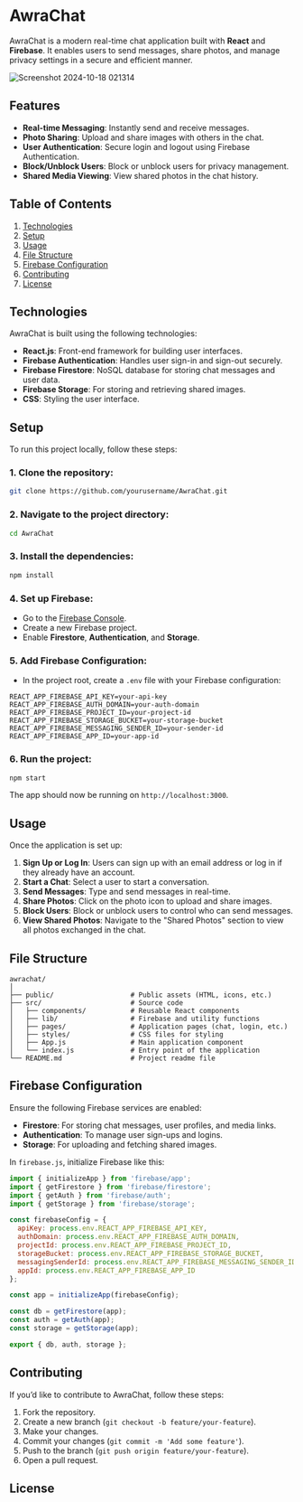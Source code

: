 # AwraChat

AwraChat is a modern real-time chat application built with **React** and **Firebase**. It enables users to send messages, share photos, and manage privacy settings in a secure and efficient manner.

![Screenshot 2024-10-18 021314](https://github.com/user-attachments/assets/c8093dc1-cf6f-455d-b7e6-d2a95b880b4e)


## Features

- **Real-time Messaging**: Instantly send and receive messages.
- **Photo Sharing**: Upload and share images with others in the chat.
- **User Authentication**: Secure login and logout using Firebase Authentication.
- **Block/Unblock Users**: Block or unblock users for privacy management.
- **Shared Media Viewing**: View shared photos in the chat history.
  
## Table of Contents

1. [Technologies](#technologies)
2. [Setup](#setup)
3. [Usage](#usage)
4. [File Structure](#file-structure)
5. [Firebase Configuration](#firebase-configuration)
6. [Contributing](#contributing)
7. [License](#license)

## Technologies

AwraChat is built using the following technologies:

- **React.js**: Front-end framework for building user interfaces.
- **Firebase Authentication**: Handles user sign-in and sign-out securely.
- **Firebase Firestore**: NoSQL database for storing chat messages and user data.
- **Firebase Storage**: For storing and retrieving shared images.
- **CSS**: Styling the user interface.

## Setup

To run this project locally, follow these steps:

### 1. Clone the repository:

```bash
git clone https://github.com/yourusername/AwraChat.git
```

### 2. Navigate to the project directory:

```bash
cd AwraChat
```

### 3. Install the dependencies:

```bash
npm install
```

### 4. Set up Firebase:

- Go to the [Firebase Console](https://console.firebase.google.com/).
- Create a new Firebase project.
- Enable **Firestore**, **Authentication**, and **Storage**.

### 5. Add Firebase Configuration:

- In the project root, create a `.env` file with your Firebase configuration:

```
REACT_APP_FIREBASE_API_KEY=your-api-key
REACT_APP_FIREBASE_AUTH_DOMAIN=your-auth-domain
REACT_APP_FIREBASE_PROJECT_ID=your-project-id
REACT_APP_FIREBASE_STORAGE_BUCKET=your-storage-bucket
REACT_APP_FIREBASE_MESSAGING_SENDER_ID=your-sender-id
REACT_APP_FIREBASE_APP_ID=your-app-id
```

### 6. Run the project:

```bash
npm start
```

The app should now be running on `http://localhost:3000`.

## Usage

Once the application is set up:

1. **Sign Up or Log In**: Users can sign up with an email address or log in if they already have an account.
2. **Start a Chat**: Select a user to start a conversation.
3. **Send Messages**: Type and send messages in real-time.
4. **Share Photos**: Click on the photo icon to upload and share images.
5. **Block Users**: Block or unblock users to control who can send messages.
6. **View Shared Photos**: Navigate to the "Shared Photos" section to view all photos exchanged in the chat.

## File Structure

```
awrachat/
│
├── public/                   # Public assets (HTML, icons, etc.)
├── src/                      # Source code
│   ├── components/           # Reusable React components
│   ├── lib/                  # Firebase and utility functions
│   ├── pages/                # Application pages (chat, login, etc.)
│   ├── styles/               # CSS files for styling
│   ├── App.js                # Main application component
│   └── index.js              # Entry point of the application
└── README.md                 # Project readme file
```

## Firebase Configuration

Ensure the following Firebase services are enabled:

- **Firestore**: For storing chat messages, user profiles, and media links.
- **Authentication**: To manage user sign-ups and logins.
- **Storage**: For uploading and fetching shared images.

In `firebase.js`, initialize Firebase like this:

```javascript
import { initializeApp } from 'firebase/app';
import { getFirestore } from 'firebase/firestore';
import { getAuth } from 'firebase/auth';
import { getStorage } from 'firebase/storage';

const firebaseConfig = {
  apiKey: process.env.REACT_APP_FIREBASE_API_KEY,
  authDomain: process.env.REACT_APP_FIREBASE_AUTH_DOMAIN,
  projectId: process.env.REACT_APP_FIREBASE_PROJECT_ID,
  storageBucket: process.env.REACT_APP_FIREBASE_STORAGE_BUCKET,
  messagingSenderId: process.env.REACT_APP_FIREBASE_MESSAGING_SENDER_ID,
  appId: process.env.REACT_APP_FIREBASE_APP_ID
};

const app = initializeApp(firebaseConfig);

const db = getFirestore(app);
const auth = getAuth(app);
const storage = getStorage(app);

export { db, auth, storage };
```

## Contributing

If you’d like to contribute to AwraChat, follow these steps:

1. Fork the repository.
2. Create a new branch (`git checkout -b feature/your-feature`).
3. Make your changes.
4. Commit your changes (`git commit -m 'Add some feature'`).
5. Push to the branch (`git push origin feature/your-feature`).
6. Open a pull request.

## License

